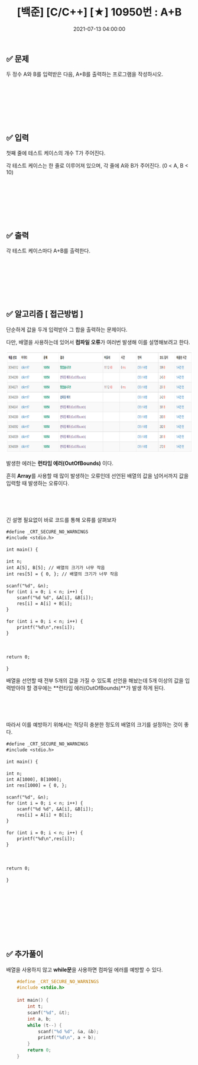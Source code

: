 ﻿---
published : true
title: "[백준] [C/C++] [★] 10950번 : A+B"
date: 2021-07-13 04:00:00
toc: true
toc_sticky: true
toc_label: "백준 10950번 : A+B"
description: "백준 10950번 : A+B C 풀이"
categories:
- 백준
tags:
- 백준
- 알고리즘
- 단계별 풀어보기
---


## ✅ 문제

두 정수 A와 B를 입력받은 다음, A+B를 출력하는 프로그램을 작성하시오.

<br><br><br><br><br><br>

## ✅ 입력

첫째 줄에 테스트 케이스의 개수 T가 주어진다.

각 테스트 케이스는 한 줄로 이루어져 있으며, 각 줄에 A와 B가 주어진다. (0 < A, B < 10)

<br><br><br><br><br><br>

## ✅ 출력

각 테스트 케이스마다 A+B를 출력한다.  

<br><br><br><br><br><br>

## ✅ 알고리즘 [ 접근방법 ]

단순하게 값을 두개 입력받아 그 합을 출력하는 문제이다.

다만, 배열을 사용하는데 있어서 **컴파일 오류**가 여러번 발생해 이를 설명해보려고 한다.

<p align="center">
<img src="https://github.com/idkim97/idkim97.github.io/blob/master/img/백준10950번.png?raw=true" style="width:862px; height:276px" alt="백준 10950번">
</p>

발생한 에러는 **런타임 에러(OutOfBounds)** 이다.

흔히 **Array**를 사용할 때 많이 발생하는 오류인데 선언된 배열의 값을 넘어서까지 값을 입력할 때 발생하는 오류이다.

<br><br><br>

긴 설명 필요없이 바로 코드를 통해 오류를 살펴보자

    #define _CRT_SECURE_NO_WARNINGS
    #include <stdio.h>
    
    int main() {

	int n;
	int A[5], B[5]; // 배열의 크기가 너무 작음
	int res[5] = { 0, }; // 배열의 크기가 너무 작음

	scanf("%d", &n);
	for (int i = 0; i < n; i++) {
		scanf("%d %d", &A[i], &B[i]);
		res[i] = A[i] + B[i];
	}

	for (int i = 0; i < n; i++) {
		printf("%d\n",res[i]);
	}


	
	return 0;

    }

배열을 선언할 때 전부 5개의 값을 가질 수 있도록 선언을 해놨는데 5개 이상의 값을 입력받아야 할 경우에는 **런타임 에러(OutOfBounds)**가 발생 하게 된다.

<br><br><br>

따라서 이를 예방하기 위해서는 적당히 충분한 정도의 배열의 크기를 설정하는 것이 좋다.

    #define _CRT_SECURE_NO_WARNINGS
    #include <stdio.h>

    int main() {

	int n;
	int A[1000], B[1000];
	int res[1000] = { 0, };

	scanf("%d", &n);
	for (int i = 0; i < n; i++) {
		scanf("%d %d", &A[i], &B[i]);
		res[i] = A[i] + B[i];
	}

	for (int i = 0; i < n; i++) {
		printf("%d\n",res[i]);
	}


	
	return 0;

    }

<br>


<br><br><br><br><br><br>

## ✅ 추가풀이
배열을 사용하지 않고 **while문**을 사용하면 컴파일 에러를 예방할 수 있다.

```c
    #define _CRT_SECURE_NO_WARNINGS
    #include <stdio.h>
    
    int main() {
    	int t;
    	scanf("%d", &t);
    	int a, b;
    	while (t--) {
    		scanf("%d %d", &a, &b);
    		printf("%d\n", a + b);
    	}
    	return 0;
    }
```
